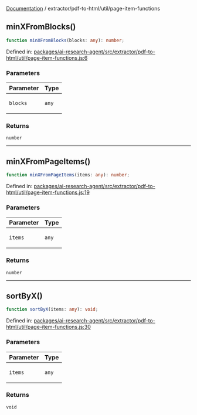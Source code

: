 [Documentation](../../../modules.md) / extractor/pdf-to-html/util/page-item-functions

## minXFromBlocks()

```ts
function minXFromBlocks(blocks: any): number;
```

Defined in: [packages/ai-research-agent/src/extractor/pdf-to-html/util/page-item-functions.js:6](https://github.com/vtempest/ai-research-agent/tree/master/packages/ai-research-agent/src/extractor/pdf-to-html/util/page-item-functions.js#L6)

### Parameters

<table>
<thead>
<tr>
<th>Parameter</th>
<th>Type</th>
</tr>
</thead>
<tbody>
<tr>
<td>

`blocks`

</td>
<td>

`any`

</td>
</tr>
</tbody>
</table>

### Returns

`number`

***

## minXFromPageItems()

```ts
function minXFromPageItems(items: any): number;
```

Defined in: [packages/ai-research-agent/src/extractor/pdf-to-html/util/page-item-functions.js:19](https://github.com/vtempest/ai-research-agent/tree/master/packages/ai-research-agent/src/extractor/pdf-to-html/util/page-item-functions.js#L19)

### Parameters

<table>
<thead>
<tr>
<th>Parameter</th>
<th>Type</th>
</tr>
</thead>
<tbody>
<tr>
<td>

`items`

</td>
<td>

`any`

</td>
</tr>
</tbody>
</table>

### Returns

`number`

***

## sortByX()

```ts
function sortByX(items: any): void;
```

Defined in: [packages/ai-research-agent/src/extractor/pdf-to-html/util/page-item-functions.js:30](https://github.com/vtempest/ai-research-agent/tree/master/packages/ai-research-agent/src/extractor/pdf-to-html/util/page-item-functions.js#L30)

### Parameters

<table>
<thead>
<tr>
<th>Parameter</th>
<th>Type</th>
</tr>
</thead>
<tbody>
<tr>
<td>

`items`

</td>
<td>

`any`

</td>
</tr>
</tbody>
</table>

### Returns

`void`
